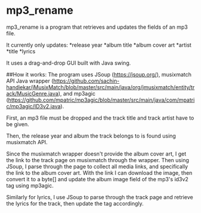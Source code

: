 # mp3_rename

mp3_rename is a program that retrieves and updates the fields of an mp3 file.

It currently only updates:
*release year
*album title
*album cover art
*artist
*title
*lyrics

It uses a drag-and-drop GUI built with Java swing. 

##How it works:
The program uses JSoup (https://jsoup.org/), musixmatch API Java wrapper (https://github.com/sachin-handiekar/jMusixMatch/blob/master/src/main/java/org/jmusixmatch/entity/track/MusicGenre.java), and mp3agic (https://github.com/mpatric/mp3agic/blob/master/src/main/java/com/mpatric/mp3agic/ID3v2.java).

First, an mp3 file must be dropped and the track title and track artist have to be given.

Then, the release year and album the track belongs to is found using musixmatch API.

Since the musixmatch wrapper doesn't provide the album cover art, I get the link to the track page on musixmatch through the wrapper. Then using JSoup, I parse through the page to collect all media links, and specifically the link to the album cover art. With the link I can download the image, then convert it to a byte[] and update the album image field of the mp3's id3v2 tag using mp3agic.

Similarly for lyrics, I use JSoup to parse through the track page and retrieve the lyrics for the track, then update the tag accordingly.


